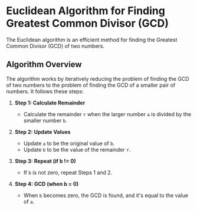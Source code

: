 # Euclidean Algorithm for Finding Greatest Common Divisor (GCD)

The Euclidean algorithm is an efficient method for finding the Greatest Common Divisor (GCD) of two numbers.

## Algorithm Overview

The algorithm works by iteratively reducing the problem of finding the GCD of two numbers to the problem of finding the GCD of a smaller pair of numbers. It follows these steps:

1. **Step 1: Calculate Remainder**
   - Calculate the remainder `r` when the larger number `a` is divided by the smaller number `b`.

2. **Step 2: Update Values**
   - Update `a` to be the original value of `b`.
   - Update `b` to be the value of the remainder `r`.

3. **Step 3: Repeat (if b != 0)**
   - If `b` is not zero, repeat Steps 1 and 2.

4. **Step 4: GCD (when b = 0)**
   - When `b` becomes zero, the GCD is found, and it's equal to the value of `a`.
